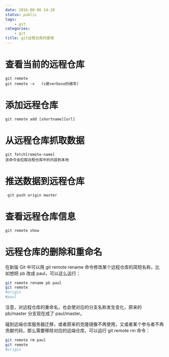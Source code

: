 ```yaml
---
date: 2016-08-06 14:28
status: public
tags: 
    - git
categories:
    - git    
title: git远程仓库的使用
---
```


# 查看当前的远程仓库
    git remote
    git remote -v   (v是verbose的缩写)
# 添加远程仓库
    git remote add [shortname][url]
# 从远程仓库抓取数据
    git fetch[remote-name]
    该命令会拉取远程仓库中的内容到本地
# 推送数据到远程仓库
     git push origin master
# 查看远程仓库信息
    git remote show
# 远程仓库的删除和重命名
在新版 Git 中可以用 git remote rename 命令修改某个远程仓库的简短名称，比如想把 pb 改成 paul，可以这么运行：
```bash
git remote rename pb paul
git remote
#origin
#paul
```
注意，对远程仓库的重命名，也会使对应的分支名称发生变化，原来的 pb/master 分支现在成了 paul/master。

碰到远端仓库服务器迁移，或者原来的克隆镜像不再使用，又或者某个参与者不再贡献代码，那么需要移除对应的远端仓库，可以运行 git remote rm 命令：
```bash
git remote rm paul
git remote
#origin
```